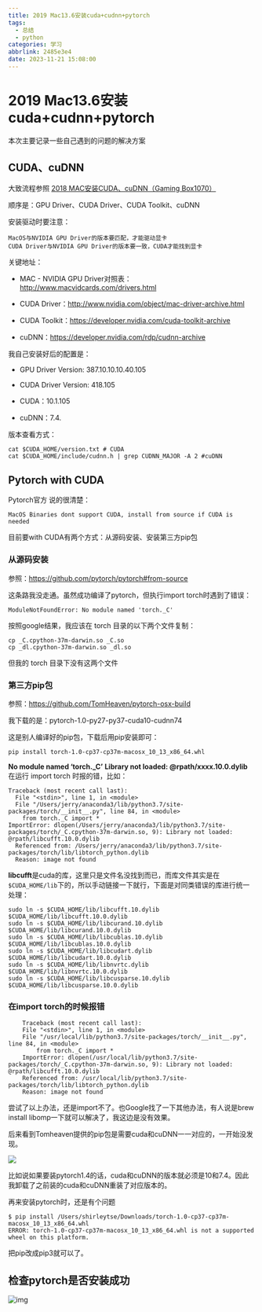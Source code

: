 ```yaml
---
title: 2019 Mac13.6安装cuda+cudnn+pytorch
tags:
  - 总结
  - python
categories: 学习
abbrlink: 2485e3e4
date: 2023-11-21 15:08:00
---
```


# 2019 Mac13.6安装cuda+cudnn+pytorch

本次主要记录一些自己遇到的问题的解决方案

## CUDA、cuDNN

大致流程参照 [2018 MAC安装CUDA、cuDNN（Gaming Box1070）](https://blog.csdn.net/ignoreyou/article/details/85132738) 

顺序是：GPU Driver、CUDA Driver、CUDA Toolkit、cuDNN

安装驱动时要注意：

```
MacOS与NVIDIA GPU Driver的版本要匹配，才能驱动显卡
CUDA Driver与NVIDIA GPU Driver的版本要一致，CUDA才能找到显卡
```


关键地址：

- MAC - NVIDIA GPU Driver对照表：http://www.macvidcards.com/drivers.html

- CUDA Driver：http://www.nvidia.com/object/mac-driver-archive.html
- CUDA Toolkit：https://developer.nvidia.com/cuda-toolkit-archive
- cuDNN：https://developer.nvidia.com/rdp/cudnn-archive

我自己安装好后的配置是：

- GPU Driver Version: 387.10.10.10.40.105

- CUDA Driver Version: 418.105
- CUDA：10.1.105
- cuDNN：7.4.

版本查看方式：

```
cat $CUDA_HOME/version.txt # CUDA
cat $CUDA_HOME/include/cudnn.h | grep CUDNN_MAJOR -A 2 #cuDNN
```

## Pytorch with CUDA

Pytorch官方 说的很清楚：

```
MacOS Binaries dont support CUDA, install from source if CUDA is needed
```


目前要with CUDA有两个方式：从源码安装、安装第三方pip包

### 从源码安装

参照：https://github.com/pytorch/pytorch#from-source

这条路我没走通。虽然成功编译了pytorch，但执行import torch时遇到了错误：

```
ModuleNotFoundError: No module named 'torch._C'
```


按照google结果，我应该在 torch 目录的以下两个文件复制：

```
cp _C.cpython-37m-darwin.so _C.so
cp _dl.cpython-37m-darwin.so _dl.so
```


但我的 torch 目录下没有这两个文件

### 第三方pip包

参照：https://github.com/TomHeaven/pytorch-osx-build

我下载的是：pytorch-1.0-py27-py37-cuda10-cudnn74

这是别人编译好的pip包，下载后用pip安装即可：

```
pip install torch-1.0-cp37-cp37m-macosx_10_13_x86_64.whl
```

**No module named ‘torch._C’**
**Library not loaded: @rpath/xxxx.10.0.dylib**
在运行 import torch 时报的错，比如：

```
Traceback (most recent call last):
  File "<stdin>", line 1, in <module>
  File "/Users/jerry/anaconda3/lib/python3.7/site-packages/torch/__init__.py", line 84, in <module>
    from torch._C import *
ImportError: dlopen(/Users/jerry/anaconda3/lib/python3.7/site-packages/torch/_C.cpython-37m-darwin.so, 9): Library not loaded: @rpath/libcufft.10.0.dylib
  Referenced from: /Users/jerry/anaconda3/lib/python3.7/site-packages/torch/lib/libtorch_python.dylib
  Reason: image not found
```


**libcufft**是cuda的库，这里只是文件名没找到而已，而库文件其实是在 `$CUDA_HOME/lib`下的，所以手动链接一下就行，下面是对同类错误的库进行统一处理：

```
sudo ln -s $CUDA_HOME/lib/libcufft.10.dylib $CUDA_HOME/lib/libcufft.10.0.dylib
sudo ln -s $CUDA_HOME/lib/libcurand.10.dylib $CUDA_HOME/lib/libcurand.10.0.dylib
sudo ln -s $CUDA_HOME/lib/libcublas.10.dylib $CUDA_HOME/lib/libcublas.10.0.dylib
sudo ln -s $CUDA_HOME/lib/libcudart.dylib $CUDA_HOME/lib/libcudart.10.0.dylib
sudo ln -s $CUDA_HOME/lib/libnvrtc.dylib $CUDA_HOME/lib/libnvrtc.10.0.dylib
sudo ln -s $CUDA_HOME/lib/libcusparse.10.dylib $CUDA_HOME/lib/libcusparse.10.0.dylib
```

### 在import torch的时候报错

```
	Traceback (most recent call last):
	File "<stdin>", line 1, in <module>
    File "/usr/local/lib/python3.7/site-packages/torch/__init__.py", line 84, in <module>
	    from torch._C import *
	ImportError: dlopen(/usr/local/lib/python3.7/site-packages/torch/_C.cpython-37m-darwin.so, 9): Library not loaded: @rpath/libcufft.10.0.dylib
	Referenced from: /usr/local/lib/python3.7/site-packages/torch/lib/libtorch_python.dylib
	Reason: image not found

```

尝试了以上办法，还是import不了。也Google找了一下其他办法，有人说是brew install libomp一下就可以解决了，我这边是没有效果。

后来看到Tomheaven提供的pip包是需要cuda和cuDNN一一对应的，一开始没发现。

![](https://cdn.jsdelivr.net/gh/swimminghao/picture@main/img/2023/11/21/wTJAFc.png)

比如说如果要装pytorch1.4的话，cuda和cuDNN的版本就必须是10和7.4。因此我卸载了之前装的cuda和cuDNN重装了对应版本的。

再来安装pytorch时，还是有个问题

```
$ pip install /Users/shirleytse/Downloads/torch-1.0-cp37-cp37m-macosx_10_13_x86_64.whl 
ERROR: torch-1.0-cp37-cp37m-macosx_10_13_x86_64.whl is not a supported wheel on this platform.
```

把pip改成pip3就可以了。

## 检查pytorch是否安装成功

![img](https://cdn.jsdelivr.net/gh/swimminghao/picture@main/img/2023/11/21/GI9OAc.png)